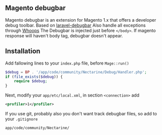## Magento debugbar

Magento debugbar is an extension for Magento 1.x that offers a developer debug toolbar. Based on [laravel-debugbar](https://github.com/barryvdh/laravel-debugbar)
Also handle all exceptions through [Whoops](https://github.com/filp/whoops)
The Debugbar is injected just before `</body>`. If magento response will haven't body tag, debugbar doesn't appear.

## Installation

Add fallowing lines to your `index.php` file, before `Mage::run()`

```PHP
$debug = BP . '/app/code/community/Nectarine/Debug/Handler.php';
if (file_exists($debug)) {
    require $debug;
}
```

Next, modify your `app/etc/local.xml`, in section `<connection>` add
```XML
<profiler>1</profiler>
```

If you use git, probably also you don't want track debugbar files, so add to your `.gitignore`
```
app/code/community/Nectarine/
```
